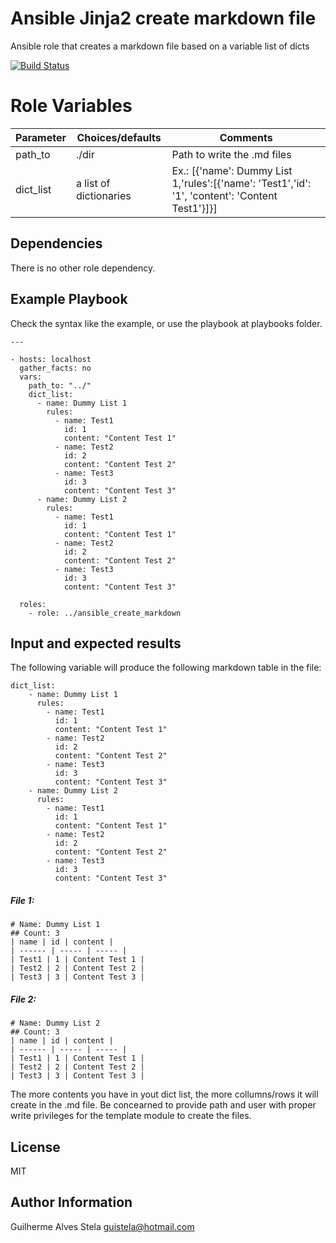 # Ansible Jinja2 create markdown file

Ansible role that creates a markdown file based on a variable list of dicts

[![Build Status](https://app.travis-ci.com/guistela/ansible_create_markdown.svg?branch=main)](https://app.travis-ci.com/guistela/ansible_create_markdown)

# Role Variables

| Parameter | Choices/defaults | Comments |
| ------ | ----- | ----- |
| path_to | ./dir | Path to write the .md files |
| dict_list | a list of dictionaries | Ex.: [{'name': Dummy List 1,'rules':[{'name': 'Test1','id': '1', 'content': 'Content Test1'}]}] |

Dependencies
------------

There is no other role dependency.

Example Playbook
----------------

Check the syntax like the example, or use the playbook at playbooks folder.

    ---

    - hosts: localhost
      gather_facts: no
      vars:
        path_to: "../"
        dict_list:
          - name: Dummy List 1
            rules:
              - name: Test1
                id: 1
                content: "Content Test 1"
              - name: Test2
                id: 2
                content: "Content Test 2"
              - name: Test3
                id: 3
                content: "Content Test 3"
          - name: Dummy List 2
            rules:
              - name: Test1
                id: 1
                content: "Content Test 1"
              - name: Test2
                id: 2
                content: "Content Test 2"
              - name: Test3
                id: 3
                content: "Content Test 3"

      roles:
        - role: ../ansible_create_markdown



## Input and expected results

The following variable will produce the following markdown table in the file:

    dict_list:
        - name: Dummy List 1
          rules:
            - name: Test1
              id: 1
              content: "Content Test 1"
            - name: Test2
              id: 2
              content: "Content Test 2"
            - name: Test3
              id: 3
              content: "Content Test 3"
        - name: Dummy List 2
          rules:
            - name: Test1
              id: 1
              content: "Content Test 1"
            - name: Test2
              id: 2
              content: "Content Test 2"
            - name: Test3
              id: 3
              content: "Content Test 3"

##### File 1:

    # Name: Dummy List 1
    ## Count: 3  
    | name | id | content |
    | ------ | ----- | ----- |
    | Test1 | 1 | Content Test 1 |
    | Test2 | 2 | Content Test 2 |
    | Test3 | 3 | Content Test 3 |

##### File 2:
    # Name: Dummy List 2
    ## Count: 3  
    | name | id | content |
    | ------ | ----- | ----- |
    | Test1 | 1 | Content Test 1 |
    | Test2 | 2 | Content Test 2 |
    | Test3 | 3 | Content Test 3 |


The more contents you have in yout dict list, the more collumns/rows it will create in the .md file.
Be concearned to provide path and user with proper write privileges for the template module to create the files.

License
-------

MIT

Author Information
------------------

Guilherme Alves Stela <guistela@hotmail.com>
